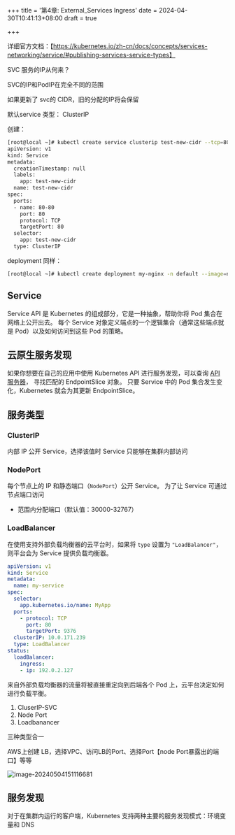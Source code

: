 +++
title = '第4章: External_Services Ingress'
date = 2024-04-30T10:41:13+08:00
draft = true

+++

详细官方文档：【https://kubernetes.io/zh-cn/docs/concepts/services-networking/service/#publishing-services-service-types】

SVC 服务的IP从何来？

SVC的IP和PodIP在完全不同的范围

如果更新了 svc的 CIDR，旧的分配的IP将会保留

默认service 类型： ClusterIP



创建：

```sh
[root@local ~]# kubectl create service clusterip test-new-cidr --tcp=80:80 --dry-run=client -o yaml
apiVersion: v1
kind: Service
metadata:
  creationTimestamp: null
  labels:
    app: test-new-cidr
  name: test-new-cidr
spec:
  ports:
  - name: 80-80
    port: 80
    protocol: TCP
    targetPort: 80
  selector:
    app: test-new-cidr
  type: ClusterIP
```

deployment 同样：

```sh
[root@local ~]# kubectl create deployment my-nginx -n default --image=nginx --dry-run=client -o yaml
```



## Service 

Service API 是 Kubernetes 的组成部分，它是一种抽象，帮助你将 Pod 集合在网络上公开出去。 每个 Service 对象定义端点的一个逻辑集合（通常这些端点就是 Pod）以及如何访问到这些 Pod 的策略。



## 云原生服务发现

如果你想要在自己的应用中使用 Kubernetes API 进行服务发现，可以查询 [API 服务器](https://kubernetes.io/zh-cn/docs/concepts/overview/components/#kube-apiserver)， 寻找匹配的 EndpointSlice 对象。 只要 Service 中的 Pod 集合发生变化，Kubernetes 就会为其更新 EndpointSlice。



## 服务类型

### **ClusterIP**

内部 IP 公开 Service，选择该值时 Service 只能够在集群内部访问

### **NodePort**

每个节点上的 IP 和静态端口（`NodePort`）公开 Service。 为了让 Service 可通过节点端口访问

+ 范围内分配端口（默认值：30000-32767）



### LoadBalancer

在使用支持外部负载均衡器的云平台时，如果将 `type` 设置为 `"LoadBalancer"`， 则平台会为 Service 提供负载均衡器。

```yml
apiVersion: v1
kind: Service
metadata:
  name: my-service
spec:
  selector:
    app.kubernetes.io/name: MyApp
  ports:
    - protocol: TCP
      port: 80
      targetPort: 9376
  clusterIP: 10.0.171.239
  type: LoadBalancer
status:
  loadBalancer:
    ingress:
    - ip: 192.0.2.127
```

来自外部负载均衡器的流量将被直接重定向到后端各个 Pod 上，云平台决定如何进行负载平衡。

1. CluserIP-SVC
2. Node Port
3. Loadbanancer

三种类型合一



AWS上创建 LB，选择VPC、访问LB的Port、选择Port【node Port暴露出的端口】等等

![image-20240504151116681](/images/image-20240504151116681.png "Title")





## 服务发现

对于在集群内运行的客户端，Kubernetes 支持两种主要的服务发现模式：环境变量和 DNS

